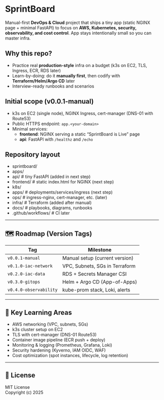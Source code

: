 # SprintBoard

Manual-first **DevOps & Cloud** project that ships a tiny app (static NGINX page + minimal FastAPI) to focus on **AWS, Kubernetes, security, observability, and cost control**. App stays intentionally small so you can master infra.

## Why this repo?
- Practice real **production-style** infra on a budget (k3s on EC2, TLS, Ingress, ECR, RDS later)
- Learn-by-doing: do it **manually first**, then codify with **Terraform/Helm/Argo CD** later
- Interview-ready runbooks and scenarios

## Initial scope (v0.0.1-manual)
- k3s on EC2 (single node), NGINX Ingress, cert-manager (DNS-01 with Route53)
- Public HTTPS endpoint: `app.<your-domain>`
- Minimal services:
  - **frontend**: NGINX serving a static “SprintBoard is Live” page
  - **api**: FastAPI with `/healthz` and `/echo`

## Repository layout
- sprintboard/
- apps/
- api/ # tiny FastAPI (added in next step)
- frontend/ # static index.html for NGINX (next step)
- k8s/
- apps/ # deployments/services/ingress (next step)
- ops/ # ingress-nginx, cert-manager, etc. (later)
- infra/ # Terraform (added after manual)
- docs/ # playbooks, diagrams, runbooks
- .github/workflows/ # CI later



---

## 🗺️ Roadmap (Version Tags)

| Tag | Milestone |
|-----|------------|
| `v0.0.1-manual` | Manual setup (current version) |
| `v0.1.0-iac-network` | VPC, Subnets, SGs in Terraform |
| `v0.2.0-iac-data` | RDS + Secrets Manager CSI |
| `v0.3.0-gitops` | Helm + Argo CD (App-of-Apps) |
| `v0.4.0-observability` | kube-prom stack, Loki, alerts |

---

## 🧠 Key Learning Areas

- AWS networking (VPC, subnets, SGs)
- k3s cluster setup on EC2
- TLS with cert-manager (DNS-01 Route53)
- Container image pipeline (ECR push + deploy)
- Monitoring & logging (Prometheus, Grafana, Loki)
- Security hardening (Kyverno, IAM OIDC, WAF)
- Cost optimization (spot instances, lifecycle, log retention)

---


## 🪪 License

MIT License  
Copyright (c) 2025
